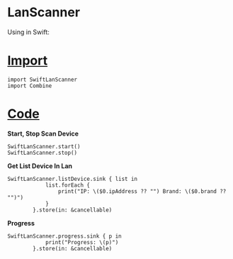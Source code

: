 # LanScanner

Using in Swift:

<h1><u> Import </u></h1>


```
import SwiftLanScanner
import Combine
```

<h1><u> Code </u></h1>

<b> Start, Stop Scan Device </b>

```
SwiftLanScanner.start()
SwiftLanScanner.stop()
```

<b> Get List Device In Lan </b>


```
SwiftLanScanner.listDevice.sink { list in
            list.forEach {
                print("IP: \($0.ipAddress ?? "") Brand: \($0.brand ?? "")")
            }
        }.store(in: &cancellable)
```


<b> Progress </b>


```
SwiftLanScanner.progress.sink { p in
            print("Progress: \(p)")
        }.store(in: &cancellable)

````

